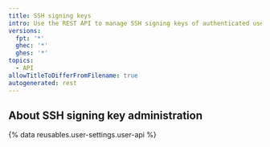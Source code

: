 ```yaml
---
title: SSH signing keys
intro: Use the REST API to manage SSH signing keys of authenticated users.
versions:
  fpt: '*'
  ghec: '*'
  ghes: '*'
topics:
  - API
allowTitleToDifferFromFilename: true
autogenerated: rest
---
```


## About SSH signing key administration

{% data reusables.user-settings.user-api %}

<!-- Content after this section is automatically generated -->
